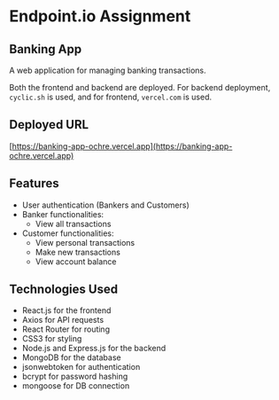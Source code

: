 # Endpoint.io Assignment

## Banking App

A web application for managing banking transactions.

Both the frontend and backend are deployed.
For backend deployment, `cyclic.sh` is used, and for frontend, `vercel.com` is used.

## Deployed URL
[https://banking-app-ochre.vercel.app](https://banking-app-ochre.vercel.app)

## Features

- User authentication (Bankers and Customers)
- Banker functionalities:
  - View all transactions
- Customer functionalities:
  - View personal transactions
  - Make new transactions
  - View account balance

## Technologies Used

- React.js for the frontend
- Axios for API requests
- React Router for routing
- CSS3 for styling
- Node.js and Express.js for the backend
- MongoDB for the database
- jsonwebtoken for authentication
- bcrypt for password hashing
- mongoose for DB connection
